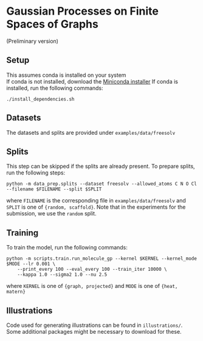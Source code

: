 # Gaussian Processes on Finite Spaces of Graphs

(Preliminary version)

## Setup

This assumes conda is installed on your system \
If conda is not installed, download the [Miniconda installer](https://docs.conda.io/en/latest/miniconda.html#)
If conda is installed, run the following commands:

```
./install_dependencies.sh
```

## Datasets
The datasets and splits are provided under `examples/data/freesolv`

## Splits
This step can be skipped if the splits are already present. To prepare splits, run the following steps:

```
python -m data_prep.splits --dataset freesolv --allowed_atoms C N O Cl --filename $FILENAME --split $SPLIT 
```
where `FILENAME` is the corresponding file in `examples/data/freesolv` and `SPLIT` is one of `{random, scaffold}`.
Note that in the experiments for the submission, we use the `random` split.

## Training

To train the model, run the following commands:
```
python -m scripts.train.run_molecule_gp --kernel $KERNEL --kernel_mode $MODE --lr 0.001 \
    --print_every 100 --eval_every 100 --train_iter 10000 \
    --kappa 1.0 --sigma2 1.0 --nu 2.5
```
where `KERNEL` is one of `{graph, projected}` and `MODE` is one of `{heat, matern}`


## Illustrations
Code used for generating illustrations can be found in `illustrations/`. 
Some additional packages might be necessary to download for these.
